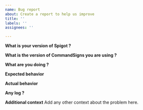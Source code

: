 ```yaml
---
name: Bug report
about: Create a report to help us improve
title: ''
labels: ''
assignees: ''

---
```


**What is your version of Spigot ?**

**What is the version of CommandSigns you are using ?**

**What are you doing ?**

**Expected behavior**

**Actual behavior**

**Any log ?**

**Additional context**
Add any other context about the problem here.
